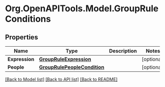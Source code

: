 # Org.OpenAPITools.Model.GroupRuleConditions

## Properties

Name | Type | Description | Notes
------------ | ------------- | ------------- | -------------
**Expression** | [**GroupRuleExpression**](GroupRuleExpression.md) |  | [optional] 
**People** | [**GroupRulePeopleCondition**](GroupRulePeopleCondition.md) |  | [optional] 

[[Back to Model list]](../README.md#documentation-for-models) [[Back to API list]](../README.md#documentation-for-api-endpoints) [[Back to README]](../README.md)

